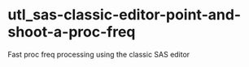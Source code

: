 # utl_sas-classic-editor-point-and-shoot-a-proc-freq
Fast proc freq processing using the classic SAS editor
